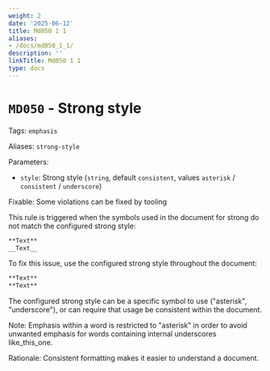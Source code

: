 ```yaml
---
weight: 2
date: '2025-06-12'
title: Md050 1 1
aliases:
- /docs/md050_1_1/
description: ''
linkTitle: Md050 1 1
type: docs
---
```


# `MD050` - Strong style

Tags: `emphasis`

Aliases: `strong-style`

Parameters:

- `style`: Strong style (`string`, default `consistent`, values `asterisk` /
  `consistent` / `underscore`)

Fixable: Some violations can be fixed by tooling

This rule is triggered when the symbols used in the document for strong do not
match the configured strong style:

```markdown
**Text**
__Text__
```

To fix this issue, use the configured strong style throughout the document:

```markdown
**Text**
**Text**
```

The configured strong style can be a specific symbol to use ("asterisk",
"underscore"), or can require that usage be consistent within the document.

Note: Emphasis within a word is restricted to "asterisk" in order to avoid
unwanted emphasis for words containing internal underscores like_this_one.

Rationale: Consistent formatting makes it easier to understand a document.

